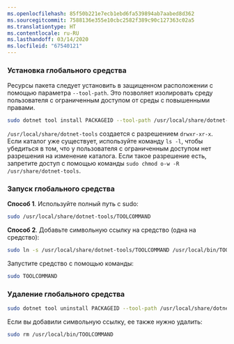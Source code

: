 ```yaml
---
ms.openlocfilehash: 85f50b221e7ecb1ebd6fa539894ab7aabed8d362
ms.sourcegitcommit: 7588136e355e10cbc2582f389c90c127363c02a5
ms.translationtype: HT
ms.contentlocale: ru-RU
ms.lasthandoff: 03/14/2020
ms.locfileid: "67540121"
---
```

### <a name="install-the-global-tool"></a>Установка глобального средства

Ресурсы пакета следует установить в защищенном расположении с помощью параметра `--tool-path`. Это позволяет изолировать среду пользователя с ограниченным доступом от среды с повышенными правами.

```bash
sudo dotnet tool install PACKAGEID --tool-path /usr/local/share/dotnet-tools
```

`/usr/local/share/dotnet-tools` создается с разрешением `drwxr-xr-x`. Если каталог уже существует, используйте команду `ls -l`, чтобы убедиться в том, что у пользователя с ограниченным доступом нет разрешения на изменение каталога. Если такое разрешение есть, запретите доступ с помощью команды `sudo chmod o-w -R /usr/share/dotnet-tools`.

### <a name="run-the-global-tool"></a>Запуск глобального средства

**Способ 1**. Используйте полный путь с sudo:

```bash
sudo /usr/local/share/dotnet-tools/TOOLCOMMAND
```

**Способ 2**. Добавьте символьную ссылку на средство (одна на средство):

```bash
sudo ln -s /usr/local/share/dotnet-tools/TOOLCOMMAND /usr/local/bin/TOOLCOMMAND
```

Запустите средство с помощью команды:

```bash
sudo TOOLCOMMAND
```

### <a name="uninstall-the-global-tool"></a>Удаление глобального средства

```bash
sudo dotnet tool uninstall PACKAGEID --tool-path /usr/local/share/dotnet-tools
```

Если вы добавили символьную ссылку, ее также нужно удалить:

```bash
sudo rm /usr/local/bin/TOOLCOMMAND
```
